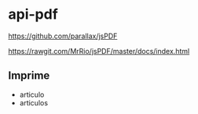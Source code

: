 # api-pdf

https://github.com/parallax/jsPDF

https://rawgit.com/MrRio/jsPDF/master/docs/index.html

## Imprime
- articulo
- articulos
